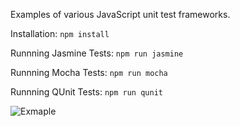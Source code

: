 Examples of various JavaScript unit test frameworks.

Installation:
``npm install``

Runnning Jasmine Tests:
``npm run jasmine``

Runnning Mocha Tests:
``npm run mocha``

Runnning QUnit Tests:
``npm run qunit``

![Exmaple](http://ibin.co/24s8OoIZeuDs "Exmaple of usage")